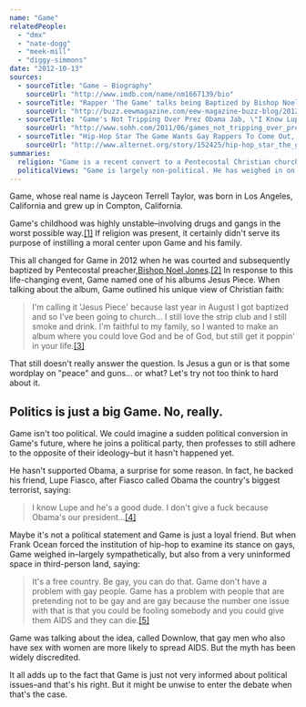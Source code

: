 ```yaml
---
name: "Game"
relatedPeople:
  - "dmx"
  - "nate-dogg"
  - "meek-mill"
  - "diggy-simmons"
date: "2012-10-13"
sources:
  - sourceTitle: "Game – Biography"
    sourceUrl: "http://www.imdb.com/name/nm1667139/bio"
  - sourceTitle: "Rapper 'The Game' talks being Baptized by Bishop Noel Jones & Personal Views on Christianity"
    sourceUrl: "http://buzz.eewmagazine.com/eew-magazine-buzz-blog/2012/9/24/rapper-the-game-talks-being-baptized-by-bishop-noel-jones-pe.html"
  - sourceTitle: "Game's Not Tripping Over Prez Obama Jab, \"I Know Lupe & He's A Good Dude.\""
    sourceUrl: "http://www.sohh.com/2011/06/games_not_tripping_over_president_obama.html"
  - sourceTitle: "Hip-Hop Star The Game Wants Gay Rappers To Come Out, But Spreads Downlow Myth"
    sourceUrl: "http://www.alternet.org/story/152425/hip-hop_star_the_game_wants_gay_rappers_to_come_out,_but_spreads_downlow_myth/"
summaries:
  religion: "Game is a recent convert to a Pentecostal Christian church, but takes a very liberal view of Christian spirituality."
  politicalViews: "Game is largely non-political. He has weighed in on gays in hip-hop while spreading misinformation."
---
```


Game, whose real name is Jayceon Terrell Taylor, was born in Los Angeles, California and grew up in Compton, California.

Game's childhood was highly unstable–involving drugs and gangs in the worst possible way.<a class="source-citation" href="#http%3A%2F%2Fwww.imdb.com%2Fname%2Fnm1667139%2Fbio" title="Game – Biography">[1]</a> If religion was present, it certainly didn't serve its purpose of instilling a moral center upon Game and his family.

This all changed for Game in 2012 when he was courted and subsequently baptized by Pentecostal preacher,[Bishop Noel Jones](http://en.wikipedia.org/wiki/Noel_Jones_%28Pentecostal_bishop%29).<a class="source-citation" href="#http%3A%2F%2Fbuzz.eewmagazine.com%2Feew-magazine-buzz-blog%2F2012%2F9%2F24%2Frapper-the-game-talks-being-baptized-by-bishop-noel-jones-pe.html" title="Rapper &apos;The Game&apos; talks being Baptized by Bishop Noel Jones &amp; Personal Views on Christianity">[2]</a> In response to this life-changing event, Game named one of his albums Jesus Piece. When talking about the album, Game outlined his unique view of Christian faith:

>I'm calling it 'Jesus Piece' because last year in August I got baptized and so I've been going to church… I still love the strip club and I still smoke and drink. I'm faithful to my family, so I wanted to make an album where you could love God and be of God, but still get it poppin' in your life.<a class="source-citation" href="#http%3A%2F%2Fbuzz.eewmagazine.com%2Feew-magazine-buzz-blog%2F2012%2F9%2F24%2Frapper-the-game-talks-being-baptized-by-bishop-noel-jones-pe.html" title="Rapper &apos;The Game&apos; talks being Baptized by Bishop Noel Jones &amp; Personal Views on Christianity">[3]</a>

That still doesn't really answer the question. Is Jesus a gun or is that some wordplay on "peace" and guns… or what? Let's try not too think to hard about it.


## Politics is just a big Game. No, really.

Game isn't too political. We could imagine a sudden political conversion in Game's future, where he joins a political party, then professes to still adhere to the opposite of their ideology–but it hasn't happened yet.

He hasn't supported Obama, a surprise for some reason. In fact, he backed his friend, Lupe Fiasco, after Fiasco called Obama the country's biggest terrorist, saying:

>I know Lupe and he's a good dude. I don't give a fuck because Obama's our president…<a class="source-citation" href="#http%3A%2F%2Fwww.sohh.com%2F2011%2F06%2Fgames_not_tripping_over_president_obama.html" title="Game&apos;s Not Tripping Over Prez Obama Jab, &quot;I Know Lupe &amp; He&apos;s A Good Dude.&quot;">[4]</a>

Maybe it's not a political statement and Game is just a loyal friend. But when Frank Ocean forced the institution of hip-hop to examine its stance on gays, Game weighed in–largely sympathetically, but also from a very uninformed space in third-person land, saying:

>It's a free country. Be gay, you can do that. Game don't have a problem with gay people. Game has a problem with people that are pretending not to be gay and are gay because the number one issue with that is that you could be fooling somebody and you could give them AIDS and they can die.<a class="source-citation" href="#http%3A%2F%2Fwww.alternet.org%2Fstory%2F152425%2Fhip-hop_star_the_game_wants_gay_rappers_to_come_out%2C_but_spreads_downlow_myth%2F" title="Hip-Hop Star The Game Wants Gay Rappers To Come Out, But Spreads Downlow Myth">[5]</a>

Game was talking about the idea, called Downlow, that gay men who also have sex with women are more likely to spread AIDS. But the myth has been widely discredited.

It all adds up to the fact that Game is just not very informed about political issues–and that's his right. But it might be unwise to enter the debate when that's the case.